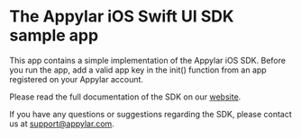 # The Appylar iOS Swift UI SDK sample app

This app contains a simple implementation of the Appylar iOS SDK. Before you run the app, add a valid app key in the init() function from an app registered on your Appylar account.

Please read the full documentation of the SDK on our [website](https://www.appylar.com/documentation/ios/overview/).

If you have any questions or suggestions regarding the SDK, please contact us at [support@appylar.com](mailto:support@appylar.com).
